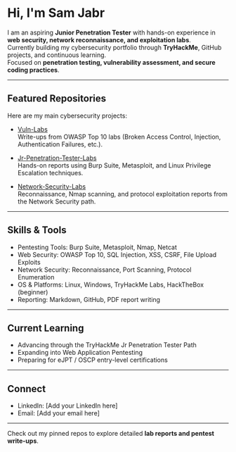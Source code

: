# Hi, I'm Sam Jabr  


I am an aspiring **Junior Penetration Tester** with hands-on experience in **web security, network reconnaissance, and exploitation labs**.  
Currently building my cybersecurity portfolio through **TryHackMe**, GitHub projects, and continuous learning.  
Focused on **penetration testing, vulnerability assessment, and secure coding practices**.

---

## Featured Repositories

Here are my main cybersecurity projects:

- [Vuln-Labs](https://github.com/samjbr999/Vuln-Labs)  
  Write-ups from OWASP Top 10 labs (Broken Access Control, Injection, Authentication Failures, etc.).

- [Jr-Penetration-Tester-Labs](https://github.com/samjbr999/Jr-Penetration-Tester-Labs)  
  Hands-on reports using Burp Suite, Metasploit, and Linux Privilege Escalation techniques.

- [Network-Security-Labs](https://github.com/samjbr999/Network-Security-Labs)  
  Reconnaissance, Nmap scanning, and protocol exploitation reports from the Network Security path.

---

## Skills & Tools

- Pentesting Tools: Burp Suite, Metasploit, Nmap, Netcat  
- Web Security: OWASP Top 10, SQL Injection, XSS, CSRF, File Upload Exploits  
- Network Security: Reconnaissance, Port Scanning, Protocol Enumeration  
- OS & Platforms: Linux, Windows, TryHackMe Labs, HackTheBox (beginner)  
- Reporting: Markdown, GitHub, PDF report writing  

---

## Current Learning

- Advancing through the TryHackMe Jr Penetration Tester Path  
- Expanding into Web Application Pentesting  
- Preparing for eJPT / OSCP entry-level certifications  

---

## Connect

- LinkedIn: [Add your LinkedIn here]  
- Email: [Add your email here]  

---

Check out my pinned repos to explore detailed **lab reports and pentest write-ups**.

